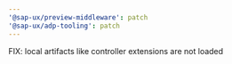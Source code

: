 ```yaml
---
'@sap-ux/preview-middleware': patch
'@sap-ux/adp-tooling': patch
---
```


FIX: local artifacts like controller extensions are not loaded
